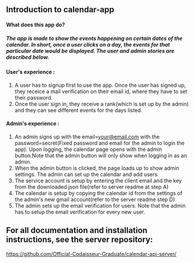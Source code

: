 ## Introduction to calendar-app

#### What does this app do?

##### The app is made to show the events happening on certain dates of the calendar. In short, once a user clicks on a day, the events for that particular date would be displayed. The user and admin stories are described below.

#### User's experience : 
1. A user has to signup first to use the app. Once the user has signed up, they receice a mail verification on their email id, where they have to set their password.
2. Once the user sign in, they receive a rank(which is set up by the admin) and they can see different events for the days listed. 

#### Admin's experience : 

1. An admin signs up with the email=your@email.com with the password=secret(Fixed password and email for the admin to login the app). Upon logging, the calendar page opens with the admin button.Note that the admin button will only show when logging in as an admin.
2. When the admin button is clicked, the page loads up to show admin settings. The admin can set up the calendar and add users. 
3. The service account is setup by entering the client email and the key from the downloaded json file(refer to server readme at step A)
4. The calendar is setup by copying the calendar id from the settings of the admin's new gmail account(refer to the server readme step D)
5. The admin sets up the email verification for users. Note that the admin has to setup the email verification for every new user.


## For all documentation and installation instructions, see the server repository:

https://github.com/Official-Codaisseur-Graduate/calendar-api-server/
